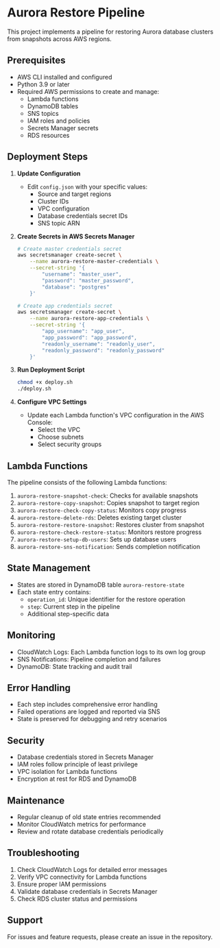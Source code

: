 # Aurora Restore Pipeline

This project implements a pipeline for restoring Aurora database clusters from snapshots across AWS regions.

## Prerequisites

- AWS CLI installed and configured
- Python 3.9 or later
- Required AWS permissions to create and manage:
  - Lambda functions
  - DynamoDB tables
  - SNS topics
  - IAM roles and policies
  - Secrets Manager secrets
  - RDS resources

## Deployment Steps

1. **Update Configuration**
   - Edit `config.json` with your specific values:
     - Source and target regions
     - Cluster IDs
     - VPC configuration
     - Database credentials secret IDs
     - SNS topic ARN

2. **Create Secrets in AWS Secrets Manager**
   ```bash
   # Create master credentials secret
   aws secretsmanager create-secret \
       --name aurora-restore-master-credentials \
       --secret-string '{
           "username": "master_user",
           "password": "master_password",
           "database": "postgres"
       }'

   # Create app credentials secret
   aws secretsmanager create-secret \
       --name aurora-restore-app-credentials \
       --secret-string '{
           "app_username": "app_user",
           "app_password": "app_password",
           "readonly_username": "readonly_user",
           "readonly_password": "readonly_password"
       }'
   ```

3. **Run Deployment Script**
   ```bash
   chmod +x deploy.sh
   ./deploy.sh
   ```

4. **Configure VPC Settings**
   - Update each Lambda function's VPC configuration in the AWS Console:
     - Select the VPC
     - Choose subnets
     - Select security groups

## Lambda Functions

The pipeline consists of the following Lambda functions:

1. `aurora-restore-snapshot-check`: Checks for available snapshots
2. `aurora-restore-copy-snapshot`: Copies snapshot to target region
3. `aurora-restore-check-copy-status`: Monitors copy progress
4. `aurora-restore-delete-rds`: Deletes existing target cluster
5. `aurora-restore-restore-snapshot`: Restores cluster from snapshot
6. `aurora-restore-check-restore-status`: Monitors restore progress
7. `aurora-restore-setup-db-users`: Sets up database users
8. `aurora-restore-sns-notification`: Sends completion notification

## State Management

- States are stored in DynamoDB table `aurora-restore-state`
- Each state entry contains:
  - `operation_id`: Unique identifier for the restore operation
  - `step`: Current step in the pipeline
  - Additional step-specific data

## Monitoring

- CloudWatch Logs: Each Lambda function logs to its own log group
- SNS Notifications: Pipeline completion and failures
- DynamoDB: State tracking and audit trail

## Error Handling

- Each step includes comprehensive error handling
- Failed operations are logged and reported via SNS
- State is preserved for debugging and retry scenarios

## Security

- Database credentials stored in Secrets Manager
- IAM roles follow principle of least privilege
- VPC isolation for Lambda functions
- Encryption at rest for RDS and DynamoDB

## Maintenance

- Regular cleanup of old state entries recommended
- Monitor CloudWatch metrics for performance
- Review and rotate database credentials periodically

## Troubleshooting

1. Check CloudWatch Logs for detailed error messages
2. Verify VPC connectivity for Lambda functions
3. Ensure proper IAM permissions
4. Validate database credentials in Secrets Manager
5. Check RDS cluster status and permissions

## Support

For issues and feature requests, please create an issue in the repository. 